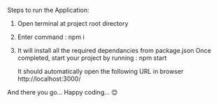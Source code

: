 Steps to run the Application:
1. Open terminal at project root directory
2. Enter command :
    npm i
3. It will install all the required dependancies from package.json
    Once completed, start your project by running :
    npm start

    It should automatically open the following URL in browser
    http://localhost:3000/

And there you go... Happy coding... 😊